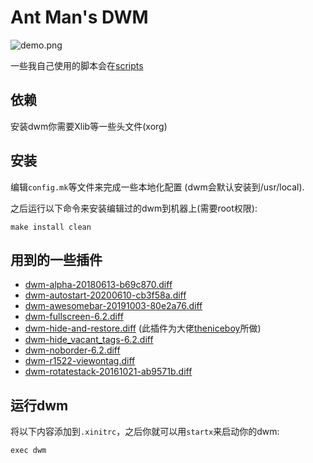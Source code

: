 Ant Man's DWM
============================

![demo.png](https://raw.githubusercontent.com/antman666/dwm/master/demo.png)

一些我自己使用的脚本会在[scripts](https://github.com/antman666/scripts)

依赖
------------
安装dwm你需要Xlib等一些头文件(xorg)


安装
------------
编辑`config.mk`等文件来完成一些本地化配置 (dwm会默认安装到/usr/local).

之后运行以下命令来安装编辑过的dwm到机器上(需要root权限):

	make install clean

用到的一些插件
---------------
- [dwm-alpha-20180613-b69c870.diff](https://dwm.suckless.org/patches/alpha/)
- [dwm-autostart-20200610-cb3f58a.diff](https://dwm.suckless.org/patches/autostart/)
- [dwm-awesomebar-20191003-80e2a76.diff](http://dwm.suckless.org/patches/awesomebar/)
- [dwm-fullscreen-6.2.diff](https://dwm.suckless.org/patches/fullscreen/)
- [dwm-hide-and-restore.diff](https://github.com/antman666/dwm/tree/master/patches/) (此插件为大佬[theniceboy](https://github.com/theniceboy/)所做)
- [dwm-hide_vacant_tags-6.2.diff](https://dwm.suckless.org/patches/hide_vacant_tags/)
- [dwm-noborder-6.2.diff](https://dwm.suckless.org/patches/noborder/)
- [dwm-r1522-viewontag.diff](https://dwm.suckless.org/patches/viewontag/)
- [dwm-rotatestack-20161021-ab9571b.diff](https://dwm.suckless.org/patches/rotatestack/)

运行dwm
-----------
将以下内容添加到`.xinitrc`，之后你就可以用`startx`来启动你的dwm:

	exec dwm

